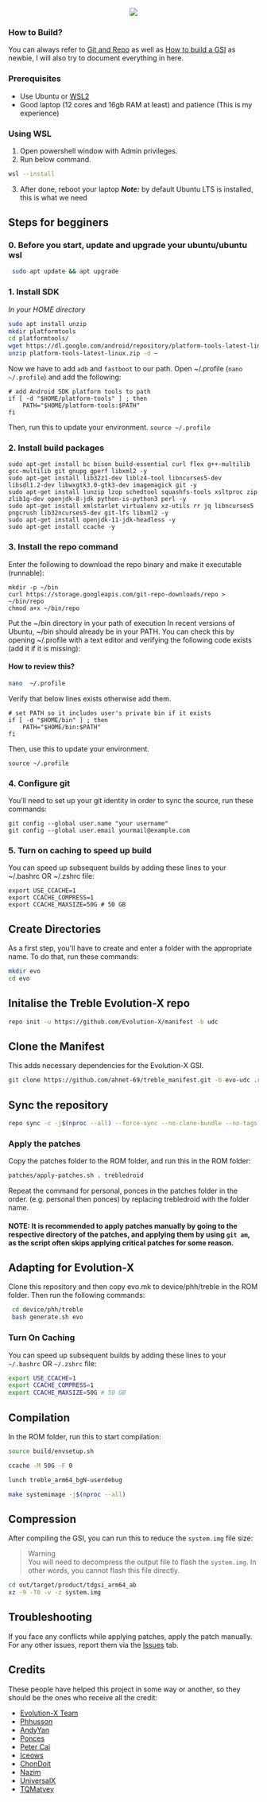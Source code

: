 <p align="center">
  <img src="https://avatars.githubusercontent.com/u/66854612?s=200&v=4">
</p>

### How to Build?
You can always refer to [Git and Repo](https://source.android.com/source/using-repo.html) as well as [How to build a GSI](https://github.com/phhusson/treble_experimentations/wiki/How-to-build-a-GSI%3F)
as newbie, I will also try to document everything in here.

### Prerequisites
- Use Ubuntu or [WSL2](https://github.com/eduardovicente/compilingEvoGsi/tree/main#using-wsl)
- Good laptop (12 cores and 16gb RAM at least) and patience (This is my experience)

### Using WSL
1. Open powershell window with Admin privileges.
2. Run below command.
```bash
wsl --install
```
3. After done, reboot your laptop
***Note:*** by default Ubuntu LTS is installed, this is what we need

## Steps for begginers
### 0. Before you start, update and upgrade your ubuntu/ubuntu wsl
```bash
 sudo apt update && apt upgrade
```

### 1. Install SDK
*In your HOME directory*
```bash
sudo apt install unzip
mkdir platformtools
cd platformtools/
wget https://dl.google.com/android/repository/platform-tools-latest-linux.zip
unzip platform-tools-latest-linux.zip -d ~
```
Now we have to add `adb` and `fastboot` to our path. Open ~/.profile (```nano  ~/.profile```) and add the following:
```
# add Android SDK platform tools to path
if [ -d "$HOME/platform-tools" ] ; then
    PATH="$HOME/platform-tools:$PATH"
fi
```
Then, run this to update your environment. ```source ~/.profile```

### 2. Install build packages
```
sudo apt-get install bc bison build-essential curl flex g++-multilib gcc-multilib git gnupg gperf libxml2 -y
sudo apt-get install lib32z1-dev liblz4-tool libncurses5-dev libsdl1.2-dev libwxgtk3.0-gtk3-dev imagemagick git -y
sudo apt-get install lunzip lzop schedtool squashfs-tools xsltproc zip zlib1g-dev openjdk-8-jdk python-is-python3 perl -y
sudo apt-get install xmlstarlet virtualenv xz-utils rr jq libncurses5 pngcrush lib32ncurses5-dev git-lfs libxml2 -y
sudo apt-get install openjdk-11-jdk-headless -y
sudo apt-get install ccache -y
```
### 3. Install the repo command

Enter the following to download the repo binary and make it executable (runnable):

```
mkdir -p ~/bin
curl https://storage.googleapis.com/git-repo-downloads/repo > ~/bin/repo
chmod a+x ~/bin/repo
```

Put the ~/bin directory in your path of execution
In recent versions of Ubuntu, ~/bin should already be in your PATH. You can check this by opening ~/.profile with a text editor and verifying the following code exists (add it if it is missing):

#### How to review this?
``` bash
nano  ~/.profile
```
Verify that below lines exists otherwise add them.
```
# set PATH so it includes user's private bin if it exists
if [ -d "$HOME/bin" ] ; then
    PATH="$HOME/bin:$PATH"
fi
```
Then, use this to update your environment.

```source ~/.profile```

### 4. Configure git

You’ll need to set up your git identity in order to sync the source, run these commands:

```
git config --global user.name "your username"
git config --global user.email yourmail@example.com
```

### 5. Turn on caching to speed up build

You can speed up subsequent builds by adding these lines to your ~/.bashrc OR ~/.zshrc file:

```
export USE_CCACHE=1
export CCACHE_COMPRESS=1
export CCACHE_MAXSIZE=50G # 50 GB
```

## Create Directories
As a first step, you'll have to create and enter a folder with the appropriate name.
To do that, run these commands:

```bash
mkdir evo
cd evo
```

## Initalise the Treble Evolution-X repo
```bash
repo init -u https://github.com/Evolution-X/manifest -b udc
```

## Clone the Manifest
This adds necessary dependencies for the Evolution-X GSI.
```bash
git clone https://github.com/ahnet-69/treble_manifest.git -b evo-udc .repo/local_manifests
```

## Sync the repository
```bash
repo sync -c -j$(nproc --all) --force-sync --no-clone-bundle --no-tags
```

### Apply the patches
Copy the patches folder to the ROM folder, and run this in the ROM folder:
```bash
patches/apply-patches.sh . trebledroid
```

Repeat the command for personal, ponces in the patches folder in the order. (e.g. personal then ponces) by replacing trebledroid with the folder name.

#### NOTE: It is recommended to apply patches manually by going to the respective directory of the patches, and applying them by using `git am`, as the script often skips applying critical patches for some reason.

## Adapting for Evolution-X
Clone this repository and then copy evo.mk to device/phh/treble in the ROM folder. Then run the following commands:
```bash
 cd device/phh/treble
 bash generate.sh evo
```

### Turn On Caching
You can speed up subsequent builds by adding these lines to your `~/.bashrc` OR `~/.zshrc` file:

```bash
export USE_CCACHE=1
export CCACHE_COMPRESS=1
export CCACHE_MAXSIZE=50G # 50 GB
```

## Compilation 
In the ROM folder, run this to start compilation:

```bash
source build/envsetup.sh

ccache -M 50G -F 0

lunch treble_arm64_bgN-userdebug 

make systemimage -j$(nproc --all)
```

## Compression
After compiling the GSI, you can run this to reduce the `system.img` file size:
> Warning<br>
> You will need to decompress the output file to flash the `system.img`. In other words, you cannot flash this file directly.

```bash
cd out/target/product/tdgsi_arm64_ab
xz -9 -T0 -v -z system.img 
```

## Troubleshooting
If you face any conflicts while applying patches, apply the patch manually.
For any other issues, report them via the [Issues](https://github.com/ahnet-69/treble_evo/issues) tab.

## Credits
These people have helped this project in some way or another, so they should be the ones who receive all the credit:
- [Evolution-X Team](https://github.com/Evolution-X)
- [Phhusson](https://github.com/phhusson)
- [AndyYan](https://github.com/AndyCGYan)
- [Ponces](https://github.com/ponces)
- [Peter Cai](https://github.com/PeterCxy)
- [Iceows](https://github.com/Iceows)
- [ChonDoit](https://github.com/ChonDoit)
- [Nazim](https://github.com/naz664)
- [UniversalX](https://github.com/orgs/UniversalX-devs/)
- [TQMatvey](https://github.com/TQMatvey)
